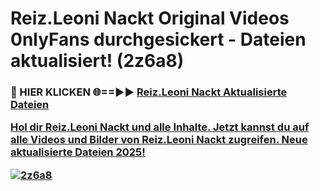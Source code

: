 # Reiz.Leoni Nackt Original Videos 0nlyFans durchgesickert - Dateien aktualisiert! (2z6a8)

<h3>🔴 HIER KLICKEN 🌐==►► <a href="https://tinyurl.com/h6vf6nb8" rel="nofollow">Reiz.Leoni Nackt Aktualisierte Dateien

Hol dir Reiz.Leoni Nackt und alle Inhalte. Jetzt kannst du auf alle Videos und Bilder von Reiz.Leoni Nackt zugreifen. Neue aktualisierte Dateien 2025!

[![2z6a8](https://i.imgur.com/sD4kR3V.gif)](https://tinyurl.com/h6vf6nb8)
